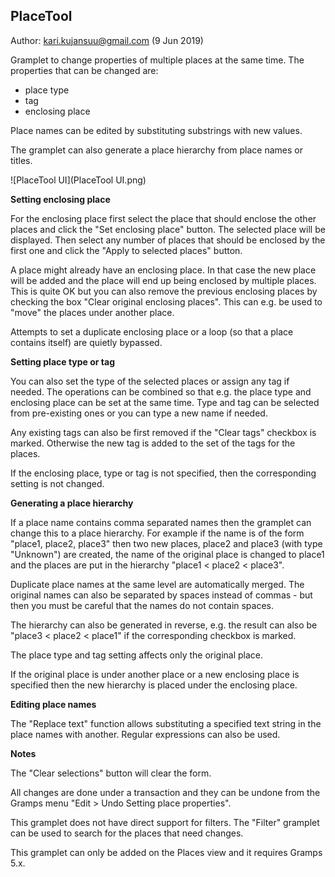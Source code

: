 PlaceTool
---------
Author: kari.kujansuu@gmail.com
(9 Jun 2019)

Gramplet to change properties of multiple places at the same time.
The properties that can be changed are:

- place type
- tag
- enclosing place

Place names can be edited by substituting substrings with new values.

The gramplet can also generate a place hierarchy from place names or titles.

![PlaceTool UI](PlaceTool UI.png)

**Setting enclosing place**

For the enclosing place first select the place that should enclose the other places 
and click the "Set enclosing place" button. The selected place will be displayed.
Then select any number of places that should  be enclosed by the first one
and click the "Apply to selected places" button. 

A place might already have an enclosing place. In that case the new place will be added
and the place will end up being enclosed by multiple places. This is quite OK but
you can also remove the previous enclosing places by checking the box "Clear original enclosing places".
This can e.g. be used to "move" the places under another place.

Attempts to set a duplicate enclosing place or a loop (so that a place contains itself) 
are quietly bypassed.

**Setting place type or tag**

You can also set the type of the selected places or assign any tag if needed.
The operations can be combined so that e.g. the place type and enclosing place can be set 
at the same time. Type and tag can be selected from pre-existing ones or you can type
a new name if needed.

Any existing tags can also be first removed if the "Clear tags" checkbox is marked. Otherwise
the new tag is added to the set of the tags for the places. 

If the enclosing place, type or tag is not specified, then the corresponding
setting is not changed.

**Generating a place hierarchy**

If a place name contains comma separated names then the gramplet can change this
to a place hierarchy. For example if the name is of the form "place1, place2, place3"
then two new places, place2 and place3 (with type "Unknown") are created, the name of the original place is changed to place1 and the places are put in the hierarchy "place1 < place2 < place3".

Duplicate place names at the same level are automatically merged. The original names
can also be separated by spaces instead of commas - but then you must be careful that
the names do not contain spaces.

The hierarchy can also be generated in reverse, e.g. the result can also be 
"place3 < place2 < place1" if the corresponding checkbox is marked.

The place type and tag setting affects only the original place.

If the original place is under another place or a new enclosing place is specified then the new hierarchy is placed under the enclosing place.

**Editing place names**

The "Replace text" function allows substituting a specified text string in the place names with another. Regular expressions can also be used.

**Notes**

The "Clear selections" button will clear the form.

All changes are done under a transaction and they can be undone from the Gramps menu 
"Edit > Undo Setting place properties". 

This gramplet does not have direct support for filters. The "Filter" gramplet can be used to search for the places that need changes. 

This gramplet can only be added on the Places view and it requires Gramps 5.x.
